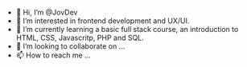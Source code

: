 - 👋 Hi, I’m @JovDev
- 👀 I’m interested in frontend development and UX/UI.
- 🌱 I’m currently learning a basic full stack course, an introduction to HTML, CSS, Javascritp, PHP and SQL.
- 💞️ I’m looking to collaborate on ...
- 📫 How to reach me ...

<!---
JovDev/JovDev is a ✨ special ✨ repository because its `README.md` (this file) appears on your GitHub profile.
You can click the Preview link to take a look at your changes.
--->
